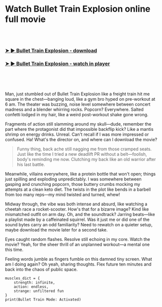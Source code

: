 <h1>Watch Bullet Train Explosion online full movie</h1>


<br><br>

<h3><a href="https://Bobs-ibeltiran1973.github.io/wuozawwbrp/">➤ ► Bullet Train Explosion - download</a></h3> 
<h3><a href="https://Bobs-ibeltiran1973.github.io/wuozawwbrp/">➤ ► Bullet Train Explosion - watch in player</a></h3>


<br><br><br>


Man, just stumbled out of Bullet Train Explosion like a freight train hit me square in the chest—banging loud, like a gym bro hyped on pre-workout at 6 am. The theater was buzzing, noise level somewhere between concert madness and a blender whirring rocks. Popcorn? Everywhere. Salted confetti lodged in my hair, like a weird post-workout shake gone wrong.

Fragments of action still slamming around my skull—dude, remember the part where the protagonist did that impossible backflip kick? Like a mantis shrimp on energy drinks. Unreal. Can't recall if I was more impressed or confused. Ha! What's the director on, and where can I download the movie?

> Funny thing, back ache still nagging me from those cramped seats. Just like the time I tried a new deadlift PR without a belt—foolish, body's reminding me now. Clutching my back like an old warrior after his last battle.

Meanwhile, villains everywhere, like a protein bottle that won't open; things just spilling and exploding unpredictably. I was somewhere between gasping and crunching popcorn, those buttery crumbs mocking my attempts at a clean keto diet. The twists in the plot like bends in a barbell from too many reps—my mind twisted and turned, whew!

Midway through, the vibe was both intense and absurd, like watching a cheetah race a rocket-scooter. How's that for a bizarre image? Kind like mismatched outfit on arm day. Oh, and the soundtrack? Jarring beats—like a playlist made by a caffeinated squirrel. Was it just me or did one of the sound bytes carry an odd familiarity? Need to rewatch on a quieter setup, maybe download the movie later for a second take.

Eyes caught random flashes. Resolve still echoing in my core. Watch the movie? Yeah, for the sheer thrill of an unplanned workout—a mental one this time.

Feeling words jumble as fingers fumble on this damned tiny screen. What am I doing again? Oh yeah, sharing thoughts. Flex future ten minutes and back into the chaos of public space.

```
muscles_dict = {
    strength: infinite,
    action: endless,
    strange: unfiltered fun
}
print(Bullet Train Mode: Activated)
```
